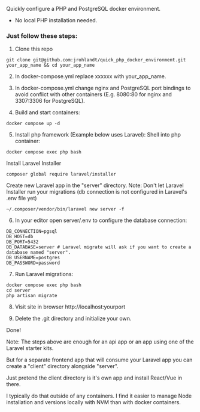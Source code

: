 Quickly configure a PHP and PostgreSQL docker environment.

* No local PHP installation needed.


### Just follow these steps:
1. Clone this repo
```
git clone git@github.com:jrohlandt/quick_php_docker_environment.git your_app_name && cd your_app_name
```

2. In docker-compose.yml replace xxxxxx with your_app_name.

3. In docker-compose.yml change nginx and PostgreSQL port bindings to avoid conflict with other containers (E.g. 8080:80 for nginx and 3307:3306 for PostgreSQL).

4. Build and start containers:
```
docker compose up -d
```

5. Install php framework (Example below uses Laravel):
Shell into php container:
```
docker compose exec php bash
```
Install Laravel Installer
```
composer global require laravel/installer
```
Create new Laravel app in the "server" directory. 
Note: Don't let Laravel Installer run your migrations (db connection is not configured in Laravel's .env file yet)
```
~/.composer/vendor/bin/laravel new server -f 
```

6. In your editor open server/.env to configure the database connection:
```
DB_CONNECTION=pgsql
DB_HOST=db
DB_PORT=5432
DB_DATABASE=server # Laravel migrate will ask if you want to create a database named "server".
DB_USERNAME=postgres
DB_PASSWORD=password
```

7. Run Laravel migrations:
```
docker compose exec php bash
cd server
php artisan migrate
```

8. Visit site in browser http://localhost:yourport

9. Delete the .git directory and initialize your own.

Done!

Note: The steps above are enough for an api app or an app using one of the Laravel starter kits.

But for a separate frontend app that will consume your Laravel app you can create a "client" directory alongside "server".

Just pretend the client directory is it's own app and install React/Vue in there.

I typically do that outside of any containers. I find it easier to manage Node installation and versions locally with NVM than with docker containers.